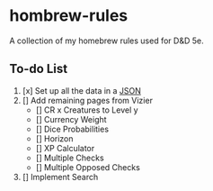 # hombrew-rules
A collection of my homebrew rules used for D&amp;D 5e.

## To-do List
1. [x] Set up all the data in a [JSON](https://docs.google.com/spreadsheets/d/13MtW11-pexxwCiKeWOxKYm41PWDV2JAe39tXxj39KIw/edit?usp=sharing)
2. [] Add remaining pages from Vizier
    - [] CR x Creatures to Level y
    - [] Currency Weight
    - [] Dice Probabilities
    - [] Horizon
    - [] XP Calculator
    - [] Multiple Checks
    - [] Multiple Opposed Checks
5. [] Implement Search